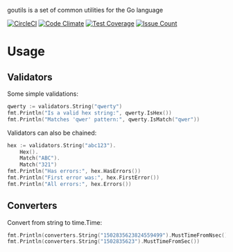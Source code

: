 goutils is a set of common utilities for the Go language

[![CircleCI](https://circleci.com/gh/palsivertsen/goutils.svg?style=svg)](https://circleci.com/gh/palsivertsen/goutils) [![Code Climate](https://codeclimate.com/github/palsivertsen/goutils/badges/gpa.svg)](https://codeclimate.com/github/palsivertsen/goutils) [![Test Coverage](https://codeclimate.com/github/palsivertsen/goutils/badges/coverage.svg)](https://codeclimate.com/github/palsivertsen/goutils/coverage) [![Issue Count](https://codeclimate.com/github/palsivertsen/goutils/badges/issue_count.svg)](https://codeclimate.com/github/palsivertsen/goutils)

# Usage

## Validators

Some simple validations:

```go
qwerty := validators.String("qwerty")
fmt.Println("Is a valid hex string:", qwerty.IsHex())
fmt.Println("Matches 'qwer' pattern:", qwerty.IsMatch("qwer"))
```

Validators can also be chained:

```go
hex := validators.String("abc123").
    Hex().
    Match("ABC").
    Match("321")
fmt.Println("Has errors:", hex.HasErrors())
fmt.Println("First error was:", hex.FirstError())
fmt.Println("All errors:", hex.Errors())
```

## Converters

Convert from string to time.Time:

```go
fmt.Println(converters.String("1502835623824559499").MustTimeFromNsec())
fmt.Println(converters.String("1502835623").MustTimeFromSec())
```
